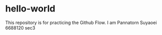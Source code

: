 # hello-world
This repository is for practicing the Github Flow.
I am Pannatorn Suyaoei 6688120 sec3
